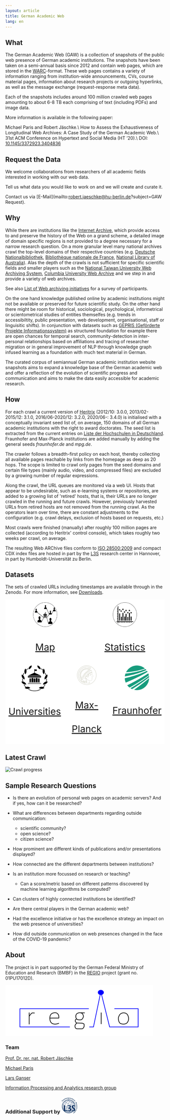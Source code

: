 ```yaml
---
layout: article
title: German Academic Web
lang: en
---
```

<head>
    <style>
        .flex-container {
            display: flex;
            justify-content: space-between;
            background-color: white;
        }
        .flex-container > div {
            background-color: white;
            width: 1000px;
            margin: 10px;
            text-align: center;
            line-height: 75px;
            font-size: 30px;
        }
    </style>
</head>

## What
The German Academic Web (GAW) is a collection of snapshots of the public web presence of German academic institutions. The snapshots have been taken on a semi-annual basis since 2012 and contain web pages, which are stored in the [WARC](https://iipc.github.io/warc-specifications/specifications/warc-format/warc-1.1/#warc-file-name-size-and-compression)-format. These web pages contains a variety of information ranging from institution-wide announcements, CVs, course material pages, information about research projects or outgoing hyperlinks, as well as the message exchange (request-response meta data).

Each of the snapshots includes around 100 million crawled web pages amounting to about 6-8 TB each comprising of text (including PDFs) and image data. 

More information is available in the following paper:

Michael Paris and Robert Jäschke.\\
How to Assess the Exhaustiveness of Longitudinal Web Archives: A Case Study of the German Academic Web.\\
31st ACM Conference on Hypertext and Social Media (HT ’20).\\
DOI: [10.1145/3372923.3404836](https://doi.org/10.1145/3372923.3404836)

## Request the Data
We welcome collaborations from researchers of all academic fields interested in working with our web data.

Tell us what data you would like to work on and we will create and curate it.

Contact us via [E-Mail](mailto:robert.jaeschke@hu-berlin.de?subject=GAW Request).

## Why
While there are institutions like the [Internet Archive](https://www.archive.org), which provide access to and preserve the history of the Web on a grand scheme, a detailed image of domain specific regions is not provided to a degree necessary for a narrow research question. On a more granular level many national archives crawl the top-level domains of their respective countries (e.g. [Deutsche Nationalbibliothek](https://www.dnb.de/DE/Professionell/Sammeln/Sammlung_Websites/sammlung_websites_node.html), [Bibliothèque nationale de France](https://www.bnf.fr/fr/archives-de-linternet), [National Library of Australia](https://trove.nla.gov.au/help/categories/websites-category)). Alas the depth of the crawls is not sufficient for specific scientific fields and smaller players such as the [National Taiwan University Web Archiving System](http://webarchive.lib.ntu.edu.tw/eng/aboutus.asp), [Columbia University Web Archive](https://library.cumc.columbia.edu/node/2241) and we step in and provide a variety of web archives. 

See also [List of Web archiving initiatives](https://en.wikipedia.org/wiki/List_of_Web_archiving_initiatives) for a survey of participants.

On the one hand knowledge published online by academic institutions might not be available or preserved for future scientific study. On the other hand there might be room for historical, sociological, psychological, informetrical or scientometrical studies of entities themselfes (e.g. trends in accessibiltity, public presentation, web development, organisational, staff or linguisitic shifts). In conjunction with datasets such as [GEPRIS (Geförderte Projekte Informationssystem)](https://gepris.dfg.de/gepris/) as structured foundation for example there are open chances for temporal search, community-detection in inter-personal relationships based on affiliations and tracing of researcher migration or in general improvement of NLP through knowledge graph infused learning as a foundation with much text material in German.

The curated corpus of semiannual German academic institution website snapshots aims to expand a knowledge base of the German academic web and offer a reflection of the evolution of scientific progress and communication and aims to make the data easily accessible for academic research.

## How

For each crawl a current version of [Heritrix](https://github.com/internetarchive/heritrix3) (2012/10: 3.0.0, 2013/02-2015/12: 3.1.0, 2016/06-2020/12: 3.2.0, 2020/06-: 3.4.0) is initialised with a conceptually invariant seed list of, on average, 150 domains of all German academic institutions with the right to award doctorates. The seed list is extracted from the current entries on [Liste der Hochschulen in Deutschland](https://de.wikipedia.org/wiki/Liste_der_Hochschulen_in_Deutschland). Fraunhofer and Max-Planck institutions are added manually by adding the general seeds *fraunhofer.de* and *mpg.de*.

The crawler follows a breadth-first policy on each host, thereby collecting all available pages reachable by links from the homepage as deep as 20 hops. The scope is limited to crawl only pages from the seed domains and certain file types (mainly audio, video, and compressed files) are excluded by a growing number of regular expressions. 

Along the crawl, the URL queues are monitored via a web UI. Hosts that appear to be undesirable, such as e-learning systems or repositories, are added to a growing list of 'retired' hosts, that is, their URLs are no longer crawled in the running and future crawls. However, previously harvested URLs from retired hosts are not removed from the running crawl.
As the operators learn over time, there are constant adjustments to the configuration (e.g. crawl delays, exclusion of hosts based on requests, etc.)

Most crawls were finished (manually) after roughly 100 million pages are collected (according to Heritrix' control console), which takes roughly two weeks per crawl, on average.

The resulting Web ARChive files conform to [ISO 28500:2009](https://www.iso.org/standard/44717.html) and compact CDX index files are hosted in part by the [L3S](https://www.l3s.de/) research center in Hannover, in part by Humboldt-Universität zu Berlin.

## Datasets
The sets of crawled URLs including timestamps are available through  in the Zenodo. For more information, see [Downloads](downloads.md).

<div class="flex-container">
    <div><a href="map.html"><img src="/assets/images/logo/uni_network.svg" style="width: 33%; height: auto;"><br>Map</a></div>
    <div><a href="basic_statistics.html"><img src="/assets/images/logo/bar-chart.svg" style="width: 33%; height: auto;"><br>Statistics</a></div>
</div>

<div class="flex-container">
    <div><a href="universities.html"><img src="/assets/images/logo/iconfinder_238_bank_banking_online_university_building_education_3957679.svg" style="width: 50%; heigth: auto;"><br>Universities</a></div>
    <div><a href="mpis.html"><img src="/assets/images/logo/am_home-3373c950b109d16c9a5e494944afabe3.png" style="width: 50%; heigth: auto;"><br>Max-Planck</a></div>
    <div><a href="fhis.html"><img src="/assets/images/logo/fraunhofer_logo.svg" style="width: 50%; height: auto;" /><br>Fraunhofer</a></div>
</div>

## Latest Crawl

<img src="https://amor.cms.hu-berlin.de/~jaeschkr/crawler/progress.svg" alt="Crawl progress">

## Sample Research Questions

- Is there an evolution of personal web pages on academic servers? And if yes, how can it be researched?
- What are differences between departments regarding outside communication:
  - scientific community?
  - open science?
  - citizen science?
- How prominent are different kinds of publications and/or presentations displayed?
- How connected are the different departments between institutions?
- Is an institution more focussed on research or teaching?
  - Can a score/metric based on different patterns discovered by machine learning algorithms be computed?
- Can clusters of highly connected institutions be identified?
- Are there central players in the German academic web?
- Had the excellence initiative or has the excellence strategy an impact on the web presence of universities?

- How did outside communication on web presences changed in the face of the COVID-19 pandemic?

## About
The project is in part supported by the German Federal Ministry of Education and Research (BMBF) in the [REGIO](https://www.regio-project.org/) project (grant no. 01PU17012D).

<a href="https://www.regio-project.org/"><img src="/assets/images/logo/regio.svg" alt="REGIO" /></a>

### Team
 
[Prof. Dr. rer. nat. Robert Jäschke](https://www.ibi.hu-berlin.de/de/ueber-uns/personen/jaeschke)

[Michael Paris](https://www.ibi.hu-berlin.de/de/ueber-uns/personen/paris)

[Lars Ganser](https://www.ibi.hu-berlin.de/de/ueber-uns/personen/ganser)

[Information Processing and Analytics research group](https://www.ibi.hu-berlin.de/en/research/Information-processing)

### Additional Support by <a href="https://www.l3s.de/en"><img src="/assets/images/logo/L3S_Logo_NEU_small.jpg" alt="L3S"  style ="width: 10%; height: auto;" /></a>
